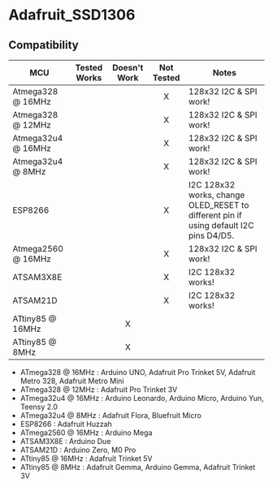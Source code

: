 # Adafruit_SSD1306
<!-- START COMPATIBILITY TABLE -->

## Compatibility

MCU               | Tested Works | Doesn't Work | Not Tested  | Notes
----------------- | :----------: | :----------: | :---------: | -----
Atmega328 @ 16MHz |             |             |     X       | 128x32 I2C &amp; SPI work!
Atmega328 @ 12MHz |             |             |     X       | 128x32 I2C &amp; SPI work!
Atmega32u4 @ 16MHz |             |             |     X       | 128x32 I2C &amp; SPI work!
Atmega32u4 @ 8MHz |             |             |     X       | 128x32 I2C &amp; SPI work!
ESP8266           |             |             |     X       | I2C 128x32 works, change OLED_RESET to different pin if using default I2C pins D4/D5.
Atmega2560 @ 16MHz |             |             |     X       | 128x32 I2C &amp; SPI work!
ATSAM3X8E         |             |             |     X       | I2C 128x32 works!
ATSAM21D          |             |             |     X       | I2C 128x32 works!
ATtiny85 @ 16MHz  |             |      X       |            | 
ATtiny85 @ 8MHz   |             |      X       |            | 

  * ATmega328 @ 16MHz : Arduino UNO, Adafruit Pro Trinket 5V, Adafruit Metro 328, Adafruit Metro Mini
  * ATmega328 @ 12MHz : Adafruit Pro Trinket 3V
  * ATmega32u4 @ 16MHz : Arduino Leonardo, Arduino Micro, Arduino Yun, Teensy 2.0
  * ATmega32u4 @ 8MHz : Adafruit Flora, Bluefruit Micro
  * ESP8266 : Adafruit Huzzah
  * ATmega2560 @ 16MHz : Arduino Mega
  * ATSAM3X8E : Arduino Due
  * ATSAM21D : Arduino Zero, M0 Pro
  * ATtiny85 @ 16MHz : Adafruit Trinket 5V
  * ATtiny85 @ 8MHz : Adafruit Gemma, Arduino Gemma, Adafruit Trinket 3V

<!-- END COMPATIBILITY TABLE -->
